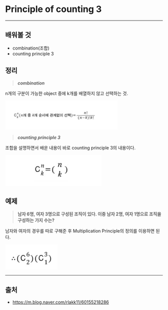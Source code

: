# Principle of counting 3 #
--------------
## 배워볼 것 ##
* combination(조합)
* counting principle 3

## 정리 ##
> ***combination***

n개의 구분이 가능한 object 중에 k개를 배열하지 않고 선택하는 것.

![image1](/image/2021_01_15_3.png)

> ***counting principle 3***

조합을 설명하면서 배운 내용이 바로 counting principle 3의 내용이다.

![image2](/image/2021_01_15_4.png)

## 예제 ##
> **남자 6명, 여자 3명으로 구성된 조직이 있다. 이중 남자 2명, 여자 1명으로 조직을 구성하는 가지 수는?**

남자와 여자의 경우를 따로 구해준 후 Multiplication Principle의 정의를 이용하면 된다.

![image3](/image/2021_01_15_5.png)

---------------
## 출처 ##
* <https://m.blog.naver.com/rlakk11/60155218286>